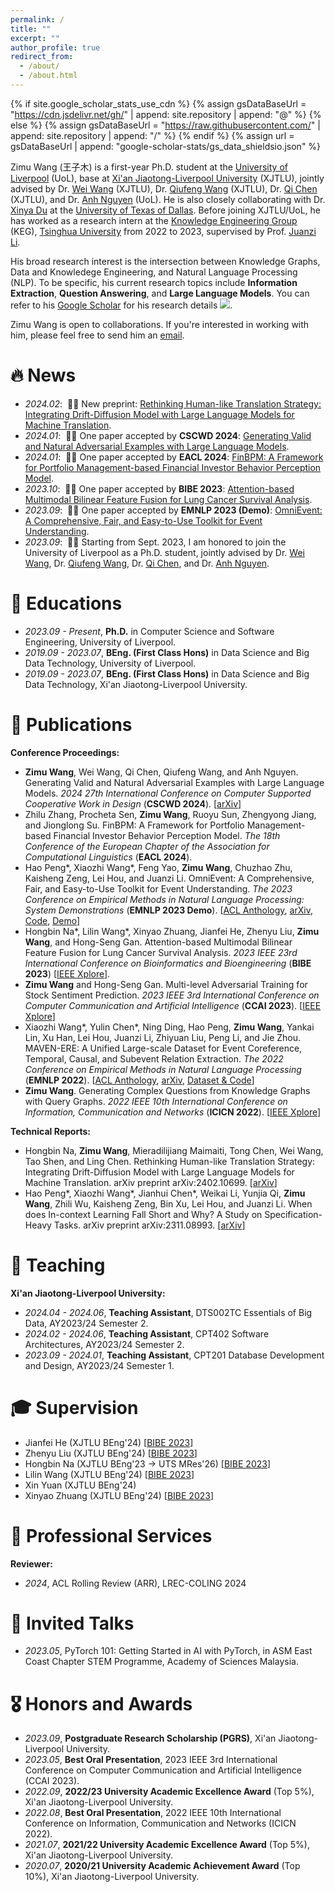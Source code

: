```yaml
---
permalink: /
title: ""
excerpt: ""
author_profile: true
redirect_from: 
  - /about/
  - /about.html
---
```


{% if site.google_scholar_stats_use_cdn %}
{% assign gsDataBaseUrl = "https://cdn.jsdelivr.net/gh/" | append: site.repository | append: "@" %}
{% else %}
{% assign gsDataBaseUrl = "https://raw.githubusercontent.com/" | append: site.repository | append: "/" %}
{% endif %}
{% assign url = gsDataBaseUrl | append: "google-scholar-stats/gs_data_shieldsio.json" %}

<span class='anchor' id='about-me'></span>

Zimu Wang (王子木) is a first-year Ph.D. student at the [University of Liverpool](https://www.liverpool.ac.uk/) (UoL), base at [Xi'an Jiaotong-Liverpool University](https://www.xjtlu.edu.cn/en/) (XJTLU), jointly advised by Dr. [Wei Wang](https://www.xjtlu.edu.cn/zh/departments/academic-departments/computer-science-and-software-engineering/staff/wei-wang03) (XJTLU), Dr. [Qiufeng Wang](https://www.xjtlu.edu.cn/zh/departments/academic-departments/electrical-and-electronic-engineering/staff/qiufeng-wang) (XJTLU), Dr. [Qi Chen](https://www.xjtlu.edu.cn/zh/departments/academic-departments/school-of-ai-and-advanced-computing/staff/qi-chen02) (XJTLU), and Dr. [Anh Nguyen](https://cgi.csc.liv.ac.uk/~anguyen/) (UoL). He is also closely collaborating with Dr. [Xinya Du](https://xinyadu.github.io/) at the [University of Texas of Dallas](https://www.utdallas.edu/). Before joining XJTLU/UoL, he has worked as a research intern at the [Knowledge Engineering Group](http://keg.cs.tsinghua.edu.cn/) (KEG), [Tsinghua University](https://www.tsinghua.edu.cn/en/) from 2022 to 2023, supervised by Prof. [Juanzi Li](http://keg.cs.tsinghua.edu.cn/persons/ljz/).

His broad research interest is the intersection between Knowledge Graphs, Data and Knowledege Engineering, and Natural Language Processing (NLP). To be specific, his current research topics include **Information Extraction**, **Question Answering**, and **Large Language Models**. You can refer to his [Google Scholar](https://scholar.google.com/citations?user=0EzXWPgAAAAJ) for his research details <a href='https://scholar.google.com/citations?user=0EzXWPgAAAAJ'><img src="https://img.shields.io/endpoint?url={{ url | url_encode }}&logo=Google%20Scholar&labelColor=f6f6f6&color=9cf&style=flat&label=citations"></a>.

Zimu Wang is open to collaborations. If you're interested in working with him, please feel free to send him an [email](mailto:Zimu.Wang19@student.xjtlu.edu.cn).

# 🔥 News
- *2024.02*: &nbsp;🎉🎉 New preprint: [Rethinking Human-like Translation Strategy: Integrating Drift-Diffusion Model with Large Language Models for Machine Translation](https://arxiv.org/pdf/2402.10699.pdf).
- *2024.01*: &nbsp;🎉🎉 One paper accepted by **CSCWD 2024**: [Generating Valid and Natural Adversarial Examples with Large Language Models](https://arxiv.org/pdf/2311.11861.pdf).
- *2024.01*: &nbsp;🎉🎉 One paper accepted by **EACL 2024**: [FinBPM: A Framework for Portfolio Management-based Financial Investor Behavior Perception Model](#).
- *2023.10*: &nbsp;🎉🎉 One paper accepted by **BIBE 2023**: [Attention-based Multimodal Bilinear Feature Fusion for Lung Cancer Survival Analysis](https://ieeexplore.ieee.org/document/10431887).
- *2023.09*: &nbsp;🎉🎉 One paper accepted by **EMNLP 2023 (Demo)**: [OmniEvent: A Comprehensive, Fair, and Easy-to-Use Toolkit for Event Understanding](https://arxiv.org/pdf/2309.14258.pdf).
- *2023.09*: &nbsp;🎉🎉 Starting from Sept. 2023, I am honored to join the University of Liverpool as a Ph.D. student, jointly advised by Dr. [Wei Wang](https://www.xjtlu.edu.cn/zh/departments/academic-departments/computer-science-and-software-engineering/staff/wei-wang03), Dr. [Qiufeng Wang](https://www.xjtlu.edu.cn/zh/departments/academic-departments/electrical-and-electronic-engineering/staff/qiufeng-wang), Dr. [Qi Chen](https://www.xjtlu.edu.cn/zh/departments/academic-departments/school-of-ai-and-advanced-computing/staff/qi-chen02), and Dr. [Anh Nguyen](https://cgi.csc.liv.ac.uk/~anguyen/).

# 📖 Educations
- *2023.09 - Present*, **Ph.D.** in Computer Science and Software Engineering, University of Liverpool.
- *2019.09 - 2023.07*, **BEng. (First Class Hons)** in Data Science and Big Data Technology, University of Liverpool.
- *2019.09 - 2023.07*, **BEng. (First Class Hons)** in Data Science and Big Data Technology, Xi'an Jiaotong-Liverpool University.

# 📝 Publications
**Conference Proceedings:**
- **Zimu Wang**, Wei Wang, Qi Chen, Qiufeng Wang, and Anh Nguyen. Generating Valid and Natural Adversarial Examples with Large Language Models. *2024 27th International Conference on Computer Supported Cooperative Work in Design* (**CSCWD 2024**). [[arXiv](https://arxiv.org/pdf/2311.11861.pdf)]
- Zhilu Zhang, Procheta Sen, **Zimu Wang**, Ruoyu Sun, Zhengyong Jiang, and Jionglong Su. FinBPM: A Framework for Portfolio Management-based Financial Investor Behavior Perception Model. *The 18th Conference of the European Chapter of the Association for Computational Linguistics* (**EACL 2024**).
- Hao Peng\*, Xiaozhi Wang\*, Feng Yao, **Zimu Wang**, Chuzhao Zhu, Kaisheng Zeng, Lei Hou, and Juanzi Li. OmniEvent: A Comprehensive, Fair, and Easy-to-Use Toolkit for Event Understanding. *The 2023 Conference on Empirical Methods in Natural Language Processing: System Demonstrations* (**EMNLP 2023 Demo**). [[ACL Anthology](https://aclanthology.org/2023.emnlp-demo.46.pdf), [arXiv](https://arxiv.org/pdf/2309.14258.pdf), [Code](https://github.com/THU-KEG/OmniEvent), [Demo](https://omnievent.xlore.cn/)]
- Hongbin Na\*, Lilin Wang\*, Xinyao Zhuang, Jianfei He, Zhenyu Liu, **Zimu Wang**, and Hong-Seng Gan. Attention-based Multimodal Bilinear Feature Fusion for Lung Cancer Survival Analysis. *2023 IEEE 23rd International Conference on Bioinformatics and Bioengineering* (**BIBE 2023**) [[IEEE Xplore](https://ieeexplore.ieee.org/document/10431887)].
- **Zimu Wang** and Hong-Seng Gan. Multi-level Adversarial Training for Stock Sentiment Prediction. *2023 IEEE 3rd International Conference on Computer Communication and Artificial Intelligence* (**CCAI 2023**). [[IEEE Xplore](https://ieeexplore.ieee.org/document/10201295)]
- Xiaozhi Wang\*, Yulin Chen\*, Ning Ding, Hao Peng, **Zimu Wang**, Yankai Lin, Xu Han, Lei Hou, Juanzi Li, Zhiyuan Liu, Peng Li, and Jie Zhou. MAVEN-ERE: A Unified Large-scale Dataset for Event Coreference, Temporal, Causal, and Subevent Relation Extraction. *The 2022 Conference on Empirical Methods in Natural Language Processing* (**EMNLP 2022**). [[ACL Anthology](https://aclanthology.org/2022.emnlp-main.60.pdf), [arXiv](https://arxiv.org/pdf/2211.07342.pdf), [Dataset & Code](https://github.com/THU-KEG/MAVEN-ERE)]
- **Zimu Wang**. Generating Complex Questions from Knowledge Graphs with Query Graphs. *2022 IEEE 10th International Conference on Information, Communication and Networks* (**ICICN 2022**). [[IEEE Xplore](https://ieeexplore.ieee.org/document/10006514)]

**Technical Reports:**
- Hongbin Na, **Zimu Wang**, Mieradilijiang Maimaiti, Tong Chen, Wei Wang, Tao Shen, and Ling Chen. Rethinking Human-like Translation Strategy: Integrating Drift-Diffusion Model with Large Language Models for Machine Translation. arXiv preprint arXiv:2402.10699. [[arXiv](https://arxiv.org/pdf/2402.10699.pdf)]
- Hao Peng\*, Xiaozhi Wang\*, Jianhui Chen\*, Weikai Li, Yunjia Qi, **Zimu Wang**, Zhili Wu, Kaisheng Zeng, Bin Xu, Lei Hou, and Juanzi Li. When does In-context Learning Fall Short and Why? A Study on Specification-Heavy Tasks. arXiv preprint arXiv:2311.08993. [[arXiv](https://arxiv.org/pdf/2311.08993.pdf)]

# 🏫 Teaching
**Xi'an Jiaotong-Liverpool University:**
- *2024.04 - 2024.06*, **Teaching Assistant**, DTS002TC Essentials of Big Data, AY2023/24 Semester 2.
- *2024.02 - 2024.06*, **Teaching Assistant**, CPT402 Software Architectures, AY2023/24 Semester 2.
- *2023.09 - 2024.01*, **Teaching Assistant**, CPT201 Database Development and Design, AY2023/24 Semester 1.

# 🎓 Supervision
- Jianfei He (XJTLU BEng'24) [[BIBE 2023](https://ieeexplore.ieee.org/document/10431887)]
- Zhenyu Liu (XJTLU BEng'24) [[BIBE 2023](https://ieeexplore.ieee.org/document/10431887)]
- Hongbin Na (XJTLU BEng'23 → UTS MRes'26) [[BIBE 2023](https://ieeexplore.ieee.org/document/10431887)]
- Lilin Wang (XJTLU BEng'24) [[BIBE 2023](https://ieeexplore.ieee.org/document/10431887)]
- Xin Yuan (XJTLU BEng'24)
- Xinyao Zhuang (XJTLU BEng'24) [[BIBE 2023](https://ieeexplore.ieee.org/document/10431887)]

# 🧙 Professional Services
**Reviewer:**
- *2024*, ACL Rolling Review (ARR), LREC-COLING 2024

# 💬 Invited Talks
- *2023.05*, PyTorch 101: Getting Started in AI with PyTorch, in ASM East Coast Chapter STEM Programme, Academy of Sciences Malaysia.

# 🎖 Honors and Awards
- *2023.09*, **Postgraduate Research Scholarship (PGRS)**, Xi'an Jiaotong-Liverpool University.
- *2023.05*, **Best Oral Presentation**, 2023 IEEE 3rd International Conference on Computer Communication and Artificial Intelligence (CCAI 2023).
- *2022.09*, **2022/23 University Academic Excellence Award** (Top 5%), Xi'an Jiaotong-Liverpool University.
- *2022.08*, **Best Oral Presentation**, 2022 IEEE 10th International Conference on Information, Communication and Networks (ICICN 2022).
- *2021.07*, **2021/22 University Academic Excellence Award** (Top 5%), Xi'an Jiaotong-Liverpool University.
- *2020.07*, **2020/21 University Academic Achievement Award** (Top 10%), Xi'an Jiaotong-Liverpool University.
